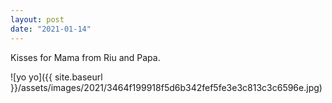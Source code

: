 ```yaml
---
layout: post
date: "2021-01-14"
---
```


Kisses for Mama from Riu and Papa.

![yo yo]({{ site.baseurl }}/assets/images/2021/3464f199918f5d6b342fef5fe3e3c813c3c6596e.jpg)
